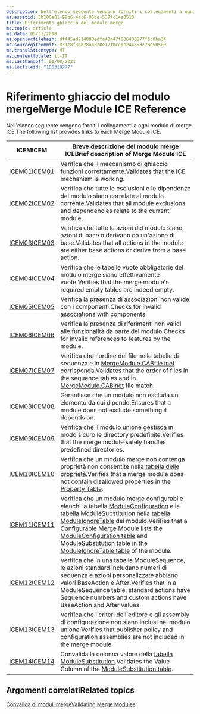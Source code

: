 ```yaml
---
description: Nell'elenco seguente vengono forniti i collegamenti a ogni modulo di merge ICE.
ms.assetid: 3b106a81-99b6-4ac6-95be-537fc14e0510
title: Riferimento ghiaccio del modulo merge
ms.topic: article
ms.date: 05/31/2018
ms.openlocfilehash: df445ad214808edfa40a47f036436877f5c0ba34
ms.sourcegitcommit: 831e8f3db78ab820e1710cede244553c70e50500
ms.translationtype: MT
ms.contentlocale: it-IT
ms.lasthandoff: 01/08/2021
ms.locfileid: "106318277"
---
```

# <a name="merge-module-ice-reference"></a><span data-ttu-id="b4802-103">Riferimento ghiaccio del modulo merge</span><span class="sxs-lookup"><span data-stu-id="b4802-103">Merge Module ICE Reference</span></span>

<span data-ttu-id="b4802-104">Nell'elenco seguente vengono forniti i collegamenti a ogni modulo di merge ICE.</span><span class="sxs-lookup"><span data-stu-id="b4802-104">The following list provides links to each Merge Module ICE.</span></span>



| <span data-ttu-id="b4802-105">ICEM</span><span class="sxs-lookup"><span data-stu-id="b4802-105">ICEM</span></span>                 | <span data-ttu-id="b4802-106">Breve descrizione del modulo merge ICE</span><span class="sxs-lookup"><span data-stu-id="b4802-106">Brief description of Merge Module ICE</span></span>                                                                                                                                                                                                                    |
|----------------------|----------------------------------------------------------------------------------------------------------------------------------------------------------------------------------------------------------------------------------------------------------|
| [<span data-ttu-id="b4802-107">ICEM01</span><span class="sxs-lookup"><span data-stu-id="b4802-107">ICEM01</span></span>](icem01.md) | <span data-ttu-id="b4802-108">Verifica che il meccanismo di ghiaccio funzioni correttamente.</span><span class="sxs-lookup"><span data-stu-id="b4802-108">Validates that the ICE mechanism is working.</span></span>                                                                                                                                                                                                             |
| [<span data-ttu-id="b4802-109">ICEM02</span><span class="sxs-lookup"><span data-stu-id="b4802-109">ICEM02</span></span>](icem02.md) | <span data-ttu-id="b4802-110">Verifica che tutte le esclusioni e le dipendenze del modulo siano correlate al modulo corrente.</span><span class="sxs-lookup"><span data-stu-id="b4802-110">Validates that all module exclusions and dependencies relate to the current module.</span></span>                                                                                                                                                                      |
| [<span data-ttu-id="b4802-111">ICEM03</span><span class="sxs-lookup"><span data-stu-id="b4802-111">ICEM03</span></span>](icem03.md) | <span data-ttu-id="b4802-112">Verifica che tutte le azioni del modulo siano azioni di base o derivano da un'azione di base.</span><span class="sxs-lookup"><span data-stu-id="b4802-112">Validates that all actions in the module are either base actions or derive from a base action.</span></span>                                                                                                                                                           |
| [<span data-ttu-id="b4802-113">ICEM04</span><span class="sxs-lookup"><span data-stu-id="b4802-113">ICEM04</span></span>](icem04.md) | <span data-ttu-id="b4802-114">Verifica che le tabelle vuote obbligatorie del modulo merge siano effettivamente vuote.</span><span class="sxs-lookup"><span data-stu-id="b4802-114">Verifies that the merge module's required empty tables are indeed empty.</span></span>                                                                                                                                                                                 |
| [<span data-ttu-id="b4802-115">ICEM05</span><span class="sxs-lookup"><span data-stu-id="b4802-115">ICEM05</span></span>](icem05.md) | <span data-ttu-id="b4802-116">Verifica la presenza di associazioni non valide con i componenti.</span><span class="sxs-lookup"><span data-stu-id="b4802-116">Checks for invalid associations with components.</span></span>                                                                                                                                                                                                         |
| [<span data-ttu-id="b4802-117">ICEM06</span><span class="sxs-lookup"><span data-stu-id="b4802-117">ICEM06</span></span>](icem06.md) | <span data-ttu-id="b4802-118">Verifica la presenza di riferimenti non validi alle funzionalità da parte del modulo.</span><span class="sxs-lookup"><span data-stu-id="b4802-118">Checks for invalid references to features by the module.</span></span>                                                                                                                                                                                                 |
| [<span data-ttu-id="b4802-119">ICEM07</span><span class="sxs-lookup"><span data-stu-id="b4802-119">ICEM07</span></span>](icem07.md) | <span data-ttu-id="b4802-120">Verifica che l'ordine dei file nelle tabelle di sequenza e in [MergeModule.CABfile inet](mergemodule-cabinet.md) corrisponda.</span><span class="sxs-lookup"><span data-stu-id="b4802-120">Validates that the order of files in the sequence tables and in [MergeModule.CABinet](mergemodule-cabinet.md) file match.</span></span>                                                                                                                               |
| [<span data-ttu-id="b4802-121">ICEM08</span><span class="sxs-lookup"><span data-stu-id="b4802-121">ICEM08</span></span>](icem08.md) | <span data-ttu-id="b4802-122">Garantisce che un modulo non escluda un elemento da cui dipende.</span><span class="sxs-lookup"><span data-stu-id="b4802-122">Ensures that a module does not exclude something it depends on.</span></span>                                                                                                                                                                                          |
| [<span data-ttu-id="b4802-123">ICEM09</span><span class="sxs-lookup"><span data-stu-id="b4802-123">ICEM09</span></span>](icem09.md) | <span data-ttu-id="b4802-124">Verifica che il modulo unione gestisca in modo sicuro le directory predefinite.</span><span class="sxs-lookup"><span data-stu-id="b4802-124">Verifies that the merge module safely handles predefined directories.</span></span>                                                                                                                                                                                    |
| [<span data-ttu-id="b4802-125">ICEM10</span><span class="sxs-lookup"><span data-stu-id="b4802-125">ICEM10</span></span>](icem10.md) | <span data-ttu-id="b4802-126">Verifica che un modulo merge non contenga proprietà non consentite nella [tabella delle proprietà](property-table.md).</span><span class="sxs-lookup"><span data-stu-id="b4802-126">Verifies that a merge module does not contain disallowed properties in the [Property Table](property-table.md).</span></span>                                                                                                                                         |
| [<span data-ttu-id="b4802-127">ICEM11</span><span class="sxs-lookup"><span data-stu-id="b4802-127">ICEM11</span></span>](icem11.md) | <span data-ttu-id="b4802-128">Verifica che un modulo merge configurabile elenchi la tabella [ModuleConfiguration](moduleconfiguration-table.md) e la [tabella ModuleSubstitution](modulesubstitution-table.md) nella [tabella ModuleIgnoreTable](moduleignoretable-table.md) del modulo.</span><span class="sxs-lookup"><span data-stu-id="b4802-128">Verifies that a Configurable Merge Module lists the [ModuleConfiguration table](moduleconfiguration-table.md) and [ModuleSubstitution table](modulesubstitution-table.md) in the [ModuleIgnoreTable table](moduleignoretable-table.md) of the module.</span></span> |
| [<span data-ttu-id="b4802-129">ICEM12</span><span class="sxs-lookup"><span data-stu-id="b4802-129">ICEM12</span></span>](icem12.md) | <span data-ttu-id="b4802-130">Verifica che in una tabella ModuleSequence, le azioni standard includano numeri di sequenza e azioni personalizzate abbiano valori BaseAction e After.</span><span class="sxs-lookup"><span data-stu-id="b4802-130">Verifies that in a ModuleSequence table, standard actions have Sequence numbers and custom actions have BaseAction and After values.</span></span>                                                                                                                     |
| [<span data-ttu-id="b4802-131">ICEM13</span><span class="sxs-lookup"><span data-stu-id="b4802-131">ICEM13</span></span>](icem13.md) | <span data-ttu-id="b4802-132">Verifica che i criteri dell'editore e gli assembly di configurazione non siano inclusi nel modulo unione.</span><span class="sxs-lookup"><span data-stu-id="b4802-132">Verifies that publisher policy and configuration assemblies are not included in the merge module.</span></span>                                                                                                                                                        |
| [<span data-ttu-id="b4802-133">ICEM14</span><span class="sxs-lookup"><span data-stu-id="b4802-133">ICEM14</span></span>](icem14.md) | <span data-ttu-id="b4802-134">Convalida la colonna valore della [tabella ModuleSubstitution](modulesubstitution-table.md).</span><span class="sxs-lookup"><span data-stu-id="b4802-134">Validates the Value Column of the [ModuleSubstitution table](modulesubstitution-table.md).</span></span>                                                                                                                                                              |



 

## <a name="related-topics"></a><span data-ttu-id="b4802-135">Argomenti correlati</span><span class="sxs-lookup"><span data-stu-id="b4802-135">Related topics</span></span>

<dl> <dt>

[<span data-ttu-id="b4802-136">Convalida di moduli merge</span><span class="sxs-lookup"><span data-stu-id="b4802-136">Validating Merge Modules</span></span>](validating-merge-modules.md)
</dt> </dl>

 

 




